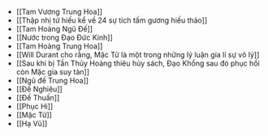 - [[Tam Vương Trung Hoa]]
- [[Thập nhị tứ hiếu kể về 24 sự tích tấm gương hiếu thảo]]
- [[Tam Hoàng Ngũ Đế]]
- [[Nước trong Đạo Đức Kinh]]
- [[Tam Hoàng Trung Hoa]]
- [[Will Durant cho rằng, Mặc Tử là một trong những lý luận gia lí sự vô lý]]
- [[Sau khi bị Tần Thủy Hoàng thiêu hủy sách, Đạo Khổng sau đó phục hồi còn Mặc gia suy tàn]]
- [[Ngũ đế Trung Hoa]]
- [[Đế Nghiêu]]
- [[Đế Thuấn]]
- [[Phục Hi]]
- [[Mặc Tử]]
- [[Hạ Vũ]]
